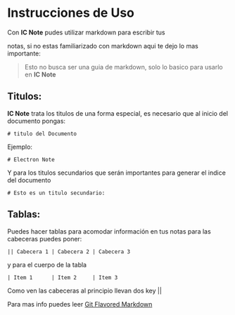# Instrucciones de Uso

Con **IC Note** pudes utilizar markdown para escribir tus

notas, si no estas familiarizado con markdown aqui te dejo lo mas importante:

> Esto no busca ser una guia de markdown, solo lo basico 
para usarlo en **IC Note**


## Titulos:

**IC Note** trata los titulos de una forma especial, es necesario que al inicio del documento pongas:

`# titulo del Documento`

Ejemplo:

`# Electron Note`

Y para los titulos secundarios que serán importantes para generar el indice del documento

`# Esto es un titulo secundario:`

## Tablas:

Puedes hacer tablas para acomodar información en tus notas 
para las cabeceras puedes poner:

`|| Cabecera 1 | Cabecera 2 | Cabecera 3`

y para el cuerpo de la tabla

`| Item 1      | Item 2     | Item 3`

Como ven las cabeceras al principio llevan dos key ||

Para mas info puedes leer [Git Flavored Markdown](https://guides.github.com/features/mastering-markdown/#examples)
